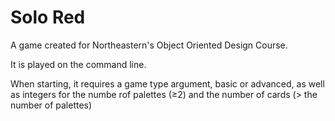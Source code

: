 # Solo Red
A game created for Northeastern's Object Oriented Design Course.

It is played on the command line.

When starting, it requires a game type argument, basic or advanced, as well as integers for the numbe rof palettes (≥2) and the number of cards (> the number of palettes)

